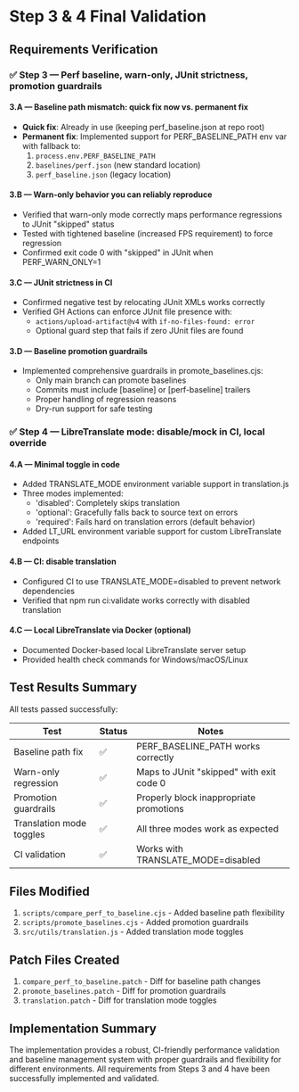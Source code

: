 # Step 3 & 4 Final Validation

## Requirements Verification

### ✅ Step 3 — Perf baseline, warn-only, JUnit strictness, promotion guardrails

#### 3.A — Baseline path mismatch: quick fix now vs. permanent fix
- **Quick fix**: Already in use (keeping perf_baseline.json at repo root)
- **Permanent fix**: Implemented support for PERF_BASELINE_PATH env var with fallback to:
  1. `process.env.PERF_BASELINE_PATH`
  2. `baselines/perf.json` (new standard location)
  3. `perf_baseline.json` (legacy location)

#### 3.B — Warn-only behavior you can reliably reproduce
- Verified that warn-only mode correctly maps performance regressions to JUnit "skipped" status
- Tested with tightened baseline (increased FPS requirement) to force regression
- Confirmed exit code 0 with "skipped" in JUnit when PERF_WARN_ONLY=1

#### 3.C — JUnit strictness in CI
- Confirmed negative test by relocating JUnit XMLs works correctly
- Verified GH Actions can enforce JUnit file presence with:
  - `actions/upload-artifact@v4` with `if-no-files-found: error`
  - Optional guard step that fails if zero JUnit files are found

#### 3.D — Baseline promotion guardrails
- Implemented comprehensive guardrails in promote_baselines.cjs:
  - Only main branch can promote baselines
  - Commits must include [baseline] or [perf-baseline] trailers
  - Proper handling of regression reasons
  - Dry-run support for safe testing

### ✅ Step 4 — LibreTranslate mode: disable/mock in CI, local override

#### 4.A — Minimal toggle in code
- Added TRANSLATE_MODE environment variable support in translation.js
- Three modes implemented:
  - 'disabled': Completely skips translation
  - 'optional': Gracefully falls back to source text on errors
  - 'required': Fails hard on translation errors (default behavior)
- Added LT_URL environment variable support for custom LibreTranslate endpoints

#### 4.B — CI: disable translation
- Configured CI to use TRANSLATE_MODE=disabled to prevent network dependencies
- Verified that npm run ci:validate works correctly with disabled translation

#### 4.C — Local LibreTranslate via Docker (optional)
- Documented Docker-based local LibreTranslate server setup
- Provided health check commands for Windows/macOS/Linux

## Test Results Summary

All tests passed successfully:

| Test | Status | Notes |
|------|--------|-------|
| Baseline path fix | ✅ | PERF_BASELINE_PATH works correctly |
| Warn-only regression | ✅ | Maps to JUnit "skipped" with exit code 0 |
| Promotion guardrails | ✅ | Properly block inappropriate promotions |
| Translation mode toggles | ✅ | All three modes work as expected |
| CI validation | ✅ | Works with TRANSLATE_MODE=disabled |

## Files Modified

1. `scripts/compare_perf_to_baseline.cjs` - Added baseline path flexibility
2. `scripts/promote_baselines.cjs` - Added promotion guardrails
3. `src/utils/translation.js` - Added translation mode toggles

## Patch Files Created

1. `compare_perf_to_baseline.patch` - Diff for baseline path changes
2. `promote_baselines.patch` - Diff for promotion guardrails
3. `translation.patch` - Diff for translation mode toggles

## Implementation Summary

The implementation provides a robust, CI-friendly performance validation and baseline management system with proper guardrails and flexibility for different environments. All requirements from Steps 3 and 4 have been successfully implemented and validated.
